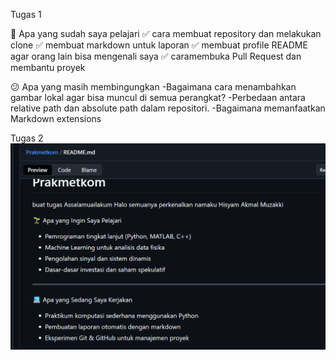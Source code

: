 Tugas 1

📒 Apa yang sudah saya pelajari
✅ cara membuat repository dan melakukan clone
✅ membuat markdown untuk laporan
✅ membuat profile README agar orang lain bisa mengenali saya
✅ caramembuka Pull Request dan membantu proyek

😕 Apa yang masih membingungkan
-Bagaimana cara menambahkan gambar lokal agar bisa muncul di semua perangkat?
-Perbedaan antara relative path dan absolute path dalam repositori.
-Bagaimana memanfaatkan Markdown extensions 

Tugas 2
![image alt](https://github.com/hisyamamamammm/Prakmetkom/blob/27aed5a67520bb32b20ddcfc75e45aec7b1b9cbd/Screenshot%202025-09-22%20225944.png)
